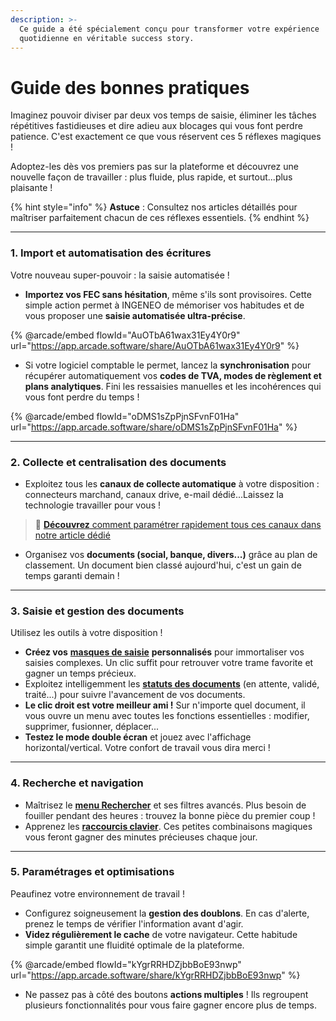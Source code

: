 ```yaml
---
description: >-
  Ce guide a été spécialement conçu pour transformer votre expérience
  quotidienne en véritable success story.
---
```


# Guide des bonnes pratiques

Imaginez pouvoir diviser par deux vos temps de saisie, éliminer les tâches répétitives fastidieuses et dire adieu aux blocages qui vous font perdre patience. C'est exactement ce que vous réservent ces 5 réflexes magiques !

Adoptez-les dès vos premiers pas sur la plateforme et découvrez une nouvelle façon de travailler : plus fluide, plus rapide, et surtout...plus plaisante !

{% hint style="info" %}
**Astuce** : Consultez nos articles détaillés pour maîtriser parfaitement chacun de ces réflexes essentiels.
{% endhint %}

***

### 1. Import et automatisation des écritures

Votre nouveau super-pouvoir : la saisie automatisée !

* **Importez vos FEC sans hésitation**, même s'ils sont provisoires. Cette simple action permet à INGENEO de mémoriser vos habitudes et de vous proposer une **saisie automatisée ultra-précise**.

{% @arcade/embed flowId="AuOTbA61wax31Ey4Y0r9" url="https://app.arcade.software/share/AuOTbA61wax31Ey4Y0r9" %}

* Si votre logiciel comptable le permet, lancez la **synchronisation** pour récupérer automatiquement vos **codes de TVA, modes de règlement et plans analytiques**. Fini les ressaisies manuelles et les incohérences qui vous font perdre du temps !

{% @arcade/embed flowId="oDMS1sZpPjnSFvnF01Ha" url="https://app.arcade.software/share/oDMS1sZpPjnSFvnF01Ha" %}

***

### &#x20;2. Collecte et centralisation des documents



* Exploitez tous les **canaux de collecte automatique** à votre disposition : connecteurs marchand, canaux drive, e-mail dédié...Laissez la technologie travailler pour vous !

> 🔗 [**Découvrez** comment paramétrer rapidement tous ces canaux dans notre article dédié](../collecte-automatique/)&#x20;

* Organisez vos **documents (social, banque, divers...)** grâce au plan de classement. Un document bien classé aujourd'hui, c'est un gain de temps garanti demain !

***

### 3. Saisie et gestion des documents

Utilisez les outils à votre disposition !

* **Créez vos** [**masques de saisie**](../gestion-des-documents/masque-de-saisie.md) **personnalisés** pour immortaliser vos saisies complexes. Un clic suffit pour retrouver votre trame favorite et gagner un temps précieux.
* Exploitez intelligemment les [**statuts des documents**](../processus-metiers/workflow/configurer-les-statuts-de-documents.md) (en attente, validé, traité...) pour suivre l'avancement de vos documents.
* **Le clic droit est votre meilleur ami !** Sur n'importe quel document, il vous ouvre un menu avec toutes les fonctions essentielles : modifier, supprimer, fusionner, déplacer...
* **Testez le mode double écran** et jouez avec l'affichage horizontal/vertical. Votre confort de travail vous dira merci !

***

### 4. Recherche et navigation

* Maîtrisez le [**menu Rechercher**](../gestion-des-documents/rechercher-un-document.md) et ses filtres avancés. Plus besoin de fouiller pendant des heures : trouvez la bonne pièce du premier coup !
* Apprenez les [**raccourcis clavier**](raccourcis-clavier.md). Ces petites combinaisons magiques vous feront gagner des minutes précieuses chaque jour.

***

### 5. Paramétrages et optimisations

Peaufinez votre environnement de travail !

* Configurez soigneusement la **gestion des doublons**. En cas d'alerte, prenez le temps de vérifier l'information avant d'agir.&#x20;
* **Videz régulièrement le cache** de votre navigateur. Cette habitude simple garantit une fluidité optimale de la plateforme.

{% @arcade/embed flowId="kYgrRRHDZjbbBoE93nwp" url="https://app.arcade.software/share/kYgrRRHDZjbbBoE93nwp" %}

* Ne passez pas à côté des boutons **actions multiples** ! Ils regroupent plusieurs fonctionnalités pour vous faire gagner encore plus de temps.
